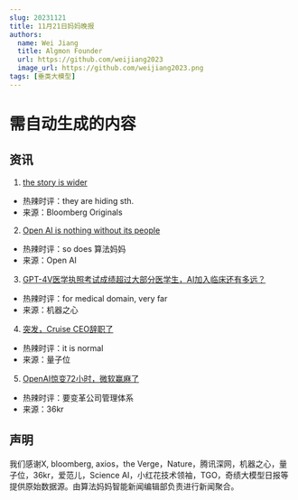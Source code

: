 ```yaml
---
slug: 20231121
title: 11月21日妈妈晚报
authors:
  name: Wei Jiang
  title: Algmon Founder
  url: https://github.com/weijiang2023
  image_url: https://github.com/weijiang2023.png
tags: [垂类大模型]
---
```


# 需自动生成的内容
## 资讯

1. [the story is wider](https://twitter.com/emilychangtv/status/1726835093325721684)
* 热辣时评：they are hiding sth.
* 来源：Bloomberg Originals

2. [Open AI is nothing without its people](https://twitter.com/jiangelaa/status/1726547873935016404)
* 热辣时评：so does 算法妈妈
* 来源：Open AI

3. [GPT-4V医学执照考试成绩超过大部分医学生，AI加入临床还有多远？](https://mp.weixin.qq.com/s/Nw6AaFJ_1XWlGYkw-MYFbA)
* 热辣时评：for medical domain, very far
* 来源：机器之心

4. [突发，Cruise CEO辞职了](https://mp.weixin.qq.com/s/-of8yTpcaubTnONL_xaSPQ)
* 热辣时评：it is normal
* 来源：量子位

5. [OpenAI惊变72小时，微软赢麻了](https://mp.weixin.qq.com/s/kYPJBP7nomPRLFAipjplMQ)
* 热辣时评：要变革公司管理体系
* 来源：36kr

## 声明

我们感谢X, bloomberg, axios，the Verge，Nature，腾讯深网，机器之心，量子位，36kr，爱范儿，Science AI，小红花技术领袖，TGO，奇绩大模型日报等提供原始数据源。由算法妈妈智能新闻编辑部负责进行新闻聚合。